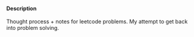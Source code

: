 #### Description

Thought process + notes for leetcode problems. My attempt to get back into problem solving.